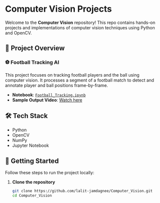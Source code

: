 # Computer Vision Projects

Welcome to the **Computer Vision** repository! This repo contains hands-on projects and implementations of computer vision techniques using Python and OpenCV.

## 📁 Project Overview

### ⚽ Football Tracking AI

This project focuses on tracking football players and the ball using computer vision. It processes a segment of a football match to detect and annotate player and ball positions frame-by-frame.

- **Notebook**: [`Football_Tracking.ipynb`](Football_Tracking.ipynb)
- **Sample Output Video**: [Watch here](https://drive.google.com/file/d/1c0xJvW01r9o6jT15XwhL8YXCM3P38uFc/view?usp=sharing)

## 🛠️ Tech Stack

- Python
- OpenCV
- NumPy
- Jupyter Notebook

## 🚀 Getting Started

Follow these steps to run the project locally:

1. **Clone the repository**
   ```bash
   git clone https://github.com/lalit-jamdagnee/Computer_Vision.git
   cd Computer_Vision
